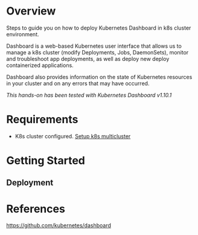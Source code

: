 # Overview
Steps to guide you on how to deploy Kubernetes Dashboard in k8s cluster environment.

Dashboard is a web-based Kubernetes user interface that allows us to manage a k8s cluster (modify Deployments, Jobs, DaemonSets), monitor and troubleshoot app deployments, as well as deploy new deploy containerized applications.

Dashboard also provides information on the state of Kubernetes resources in your cluster and on any errors that may have occurred.

*This hands-on has been tested with Kubernetes Dashboard v1.10.1*

# Requirements
- K8s cluster configured. [Setup k8s multicluster](../setup_kubeadm_multi_cluster/README.md) 

# Getting Started

## Deployment



# References

https://github.com/kubernetes/dashboard